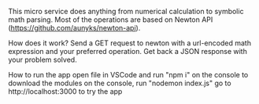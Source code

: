 This micro service does anything from numerical calculation to symbolic math parsing. Most of the operations are based on Newton API (https://github.com/aunyks/newton-api).

How does it work?
Send a GET request to newton with a url-encoded math expression and your preferred operation.
Get back a JSON response with your problem solved.

How to run the app
open file in VSCode and run "npm i" on the console to download the modules
on the console, run "nodemon index.js"
go to http://localhost:3000 to try the app
